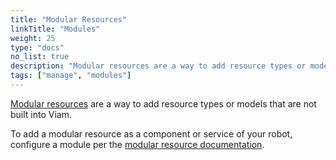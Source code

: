 ```yaml
---
title: "Modular Resources"
linkTitle: "Modules"
weight: 25
type: "docs"
no_list: true
description: "Modular resources are a way to add resource types or models that are not built into Viam."
tags: ["manage", "modules"]
---
```


[Modular resources](/program/extend/modular-resources/) are a way to add resource types or models that are not built into Viam.

To add a modular resource as a component or service of your robot, configure a module per the [modular resource documentation](/program/extend/modular-resources/#add-a-module-to-your-robot-configuration).
